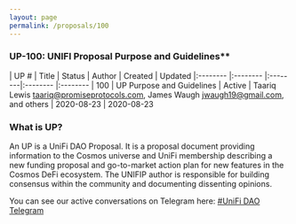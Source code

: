 ```yaml
---
layout: page
permalink: /proposals/100
---
```


### UP-100: UNIFI Proposal Purpose and Guidelines**

| UP # | Title | Status | Author | Created | Updated
|:-------- |:-------- |:--------|:-------- |:--------
| 100 | UP Purpose and Guidelines | Active | Taariq Lewis <taariq@promiseprotocols.com>, James Waugh   <jwaugh19@gmail.com>, and others | 2020-08-23 | 2020-08-23  
 

### What is UP?
An UP is a UniFi DAO Proposal. It is a proposal document providing information to the Cosmos universe and UniFi membership describing a new funding proposal and go-to-market action plan for new features in the Cosmos DeFi ecosystem. The UNIFIP author is responsible for building consensus within the community and documenting dissenting opinions.



You can see our active conversations on Telegram here:
[#UniFi DAO Telegram](https://t.me/joinchat/C_FPy0nbEGuCc6YoxwCdIg)
